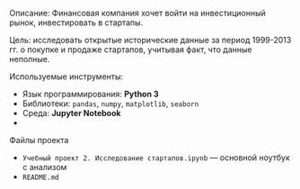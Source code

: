 Описание: Финансовая компания хочет войти на инвестиционный рынок, инвестировать в стартапы.

Цель: исследовать открытые исторические данные за период 1999-2013 гг. о покупке и продаже стартапов, учитывая факт, что данные неполные.

Используемые инструменты:
- Язык программирования: **Python 3**
- Библиотеки: `pandas`, `numpy`, `matplotlib`, `seaborn`
- Среда: **Jupyter Notebook**
- 
Файлы проекта

- `Учебный проект 2. Исследование стартапов.ipynb` — основной ноутбук с анализом
- `README.md` 
